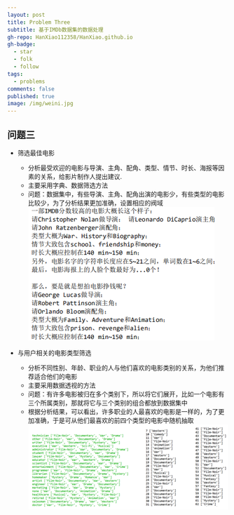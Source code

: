 ```yaml
---
layout: post
title: Problem Three
subtitle: 基于IMDb数据集的数据处理
gh-repo: HanXiao112358/HanXiao.github.io
gh-badge:
  - star
  - folk
  - follow
tags:
  - problems
comments: false
published: true
image: /img/weini.jpg
---
```

## 问题三
- 筛选最佳电影
  - 分析最受欢迎的电影与导演、主角、配角、类型、情节、时长、海报等因素的关系，给影片制作人提出建议.
  - 主要采用字典、数据筛选方法
  - 问题：数据集中，有些导演、主角、配角出演的电影少，有些类型的电影比较少，为了分析结果更加准确，设置相应的阀域
![](../img/bestmovie.png)


- 与用户相关的电影类型筛选
  - 分析不同性别、年龄、职业的人与他们喜欢的电影类别的关系，为他们推荐适合他们的电影
  - 主要采用数据透视的方法
  - 问题：有许多电影被归在多个类别下，所以将它们展开，比如一个电影有三个所属类别，那就将它与三个类别的组合都放到数据集中
  - 根据分析结果，可以看出，许多职业的人最喜欢的电影是一样的，为了更加准确，于是可从他们最喜欢的前四个类型的电影中随机抽取
![](../img/job.png)